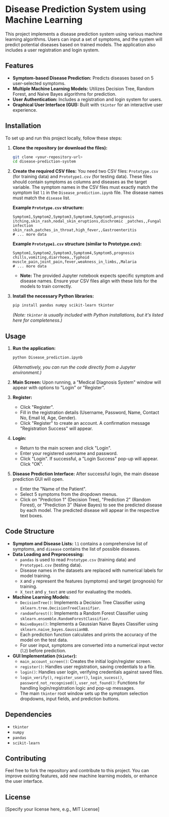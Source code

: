 # Disease Prediction System using Machine Learning

This project implements a disease prediction system using various machine learning algorithms. Users can input a set of symptoms, and the system will predict potential diseases based on trained models. The application also includes a user registration and login system.

## Features

* **Symptom-based Disease Prediction:** Predicts diseases based on 5 user-selected symptoms.
* **Multiple Machine Learning Models:** Utilizes Decision Tree, Random Forest, and Naive Bayes algorithms for prediction.
* **User Authentication:** Includes a registration and login system for users.
* **Graphical User Interface (GUI):** Built with `tkinter` for an interactive user experience.

## Installation

To set up and run this project locally, follow these steps:

1.  **Clone the repository (or download the files):**
    ```bash
    git clone <your-repository-url>
    cd disease-prediction-system
    ```

2.  **Create the required CSV files:**
    You need two CSV files: `Prototype.csv` (for training data) and `Prototype1.csv` (for testing data). These files should contain symptoms as columns and diseases as the target variable. The symptom names in the CSV files must exactly match the symptom list `l1` in the `Disease_prediction.ipynb` file. The disease names must match the `disease` list.

    **Example `Prototype.csv` structure:**

    ```csv
    Symptom1,Symptom2,Symptom3,Symptom4,Symptom5,prognosis
    itching,skin_rash,nodal_skin_eruptions,dischromic _patches,,Fungal infection
    skin_rash,patches_in_throat,high_fever,,Gastroenteritis
    # ... more data
    ```

    **Example `Prototype1.csv` structure (similar to Prototype.csv):**

    ```csv
    Symptom1,Symptom2,Symptom3,Symptom4,Symptom5,prognosis
    chills,vomiting,diarrhoea,,Typhoid
    muscle_pain,joint_pain,fever,weakness_in_limbs,,Malaria
    # ... more data
    ```
    * **Note:** The provided Jupyter notebook expects specific symptom and disease names. Ensure your CSV files align with these lists for the models to train correctly.

3.  **Install the necessary Python libraries:**
    ```bash
    pip install pandas numpy scikit-learn tkinter
    ```
    *(Note: `tkinter` is usually included with Python installations, but it's listed here for completeness.)*

## Usage

1.  **Run the application:**
    ```bash
    python Disease_prediction.ipynb
    ```
    *(Alternatively, you can run the code directly from a Jupyter environment.)*

2.  **Main Screen:**
    Upon running, a "Medical Diagnosis System" window will appear with options to "Login" or "Register".

3.  **Register:**
    * Click "Register".
    * Fill in the registration details (Username, Password, Name, Contact No, Email Id, Age, Gender).
    * Click "Register" to create an account. A confirmation message "Registration Success" will appear.

4.  **Login:**
    * Return to the main screen and click "Login".
    * Enter your registered username and password.
    * Click "Login". If successful, a "Login Success" pop-up will appear. Click "OK".

5.  **Disease Prediction Interface:**
    After successful login, the main disease prediction GUI will open.
    * Enter the "Name of the Patient".
    * Select 5 symptoms from the dropdown menus.
    * Click on "Prediction 1" (Decision Tree), "Prediction 2" (Random Forest), or "Prediction 3" (Naive Bayes) to see the predicted disease by each model. The predicted disease will appear in the respective text boxes.

## Code Structure

* **Symptom and Disease Lists:** `l1` contains a comprehensive list of symptoms, and `disease` contains the list of possible diseases.
* **Data Loading and Preprocessing:**
    * `pandas` is used to read `Prototype.csv` (training data) and `Prototype1.csv` (testing data).
    * Disease names in the datasets are replaced with numerical labels for model training.
    * `X` and `y` represent the features (symptoms) and target (prognosis) for training.
    * `X_test` and `y_test` are used for evaluating the models.
* **Machine Learning Models:**
    * `DecisionTree()`: Implements a Decision Tree Classifier using `sklearn.tree.DecisionTreeClassifier`.
    * `randomforest()`: Implements a Random Forest Classifier using `sklearn.ensemble.RandomForestClassifier`.
    * `NaiveBayes()`: Implements a Gaussian Naive Bayes Classifier using `sklearn.naive_bayes.GaussianNB`.
    * Each prediction function calculates and prints the accuracy of the model on the test data.
    * For user input, symptoms are converted into a numerical input vector (`l2`) before prediction.
* **GUI Implementation (`tkinter`):**
    * `main_account_screen()`: Creates the initial login/register screen.
    * `register()`: Handles user registration, saving credentials to a file.
    * `login()`: Handles user login, verifying credentials against saved files.
    * `login_verify()`, `register_user()`, `login_sucess()`, `password_not_recognised()`, `user_not_found()`: Functions for handling login/registration logic and pop-up messages.
    * The main `tkinter` root window sets up the symptom selection dropdowns, input fields, and prediction buttons.

## Dependencies

* `tkinter`
* `numpy`
* `pandas`
* `scikit-learn`

## Contributing

Feel free to fork the repository and contribute to this project. You can improve existing features, add new machine learning models, or enhance the user interface.

## License

[Specify your license here, e.g., MIT License]
